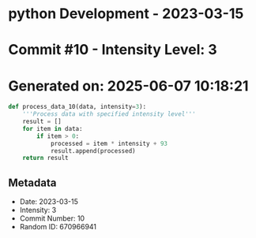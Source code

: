 ﻿# python Development - 2023-03-15
# Commit #10 - Intensity Level: 3
# Generated on: 2025-06-07 10:18:21
```python
def process_data_10(data, intensity=3):
    '''Process data with specified intensity level'''
    result = []
    for item in data:
        if item > 0:
            processed = item * intensity + 93
            result.append(processed)
    return result
```
## Metadata
- Date: 2023-03-15
- Intensity: 3
- Commit Number: 10
- Random ID: 670966941
